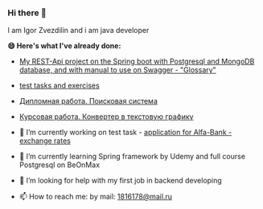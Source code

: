 ### Hi there 👋
I am Igor Zvezdilin and i am java developer


**😄 Here's what I've already done:**
- [My REST-Api project on the Spring boot with Postgresql and MongoDB database, and with manual to use on Swagger - "Glossary"](https://github.com/Witcher26/Glossary)
- [test tasks and exercises](https://github.com/Witcher26/TaskOfInterview)
- [Дипломная работа. Поисковая система](https://github.com/Witcher26/pcs-jd-diplom_Search_System)
- [Курсовая работа. Конвертер в текстовую графику](https://github.com/Witcher26/Kursovoy_converter_text_graphics)

- 🔭 I’m currently working on test task - [application for Alfa-Bank - exchange rates](https://github.com/Witcher26/exchange_rates)
- 🌱 I’m currently learning Spring framework by Udemy and full course Postgresql on BeOnMax
- 🤔 I’m looking for help with my first job in backend developing
- 📫 How to reach me: by mail: 1816178@mail.ru


